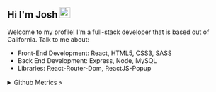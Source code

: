 ## Hi I'm Josh <img src="https://raw.githubusercontent.com/MartinHeinz/MartinHeinz/master/wave.gif" height="24px" width="24px">

Welcome to my profile! I'm a full-stack developer that is based out of California. Talk to me about: 
* Front-End Development: React, HTML5, CSS3, SASS
* Back End Development: Express, Node, MySQL
* Libraries: React-Router-Dom, ReactJS-Popup


<p align="center">
  <a href="https://skillicons.dev/%22%3E
    <img src="https://skillicons.dev/icons?i=react,redux,html,css,sass,js,nodejs,express,mysql,git,figma" />
  </a>
</p>

<details>
<summary>Github Metrics ⚡</summary>

<p align="center">
    <img src="/github-metrics.svg" />
</p>
</details>
